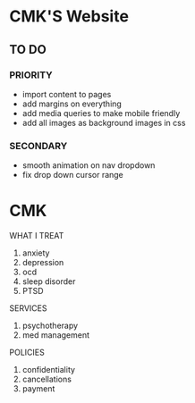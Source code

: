 # CMK'S Website

## TO DO

### PRIORITY

- import content to pages
- add margins on everything
- add media queries to make mobile friendly
- add all images as background images in css

### SECONDARY

- smooth animation on nav dropdown
- fix drop down cursor range


# CMK

WHAT I TREAT
1. anxiety
2. depression
3. ocd
4. sleep disorder
5. PTSD


SERVICES
1. psychotherapy
2. med management

POLICIES
1. confidentiality
2. cancellations
3. payment